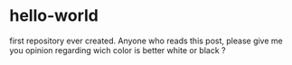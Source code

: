 # hello-world
first repository ever created.
Anyone who reads this post, please give me you opinion regarding wich color is better white or black ? 
